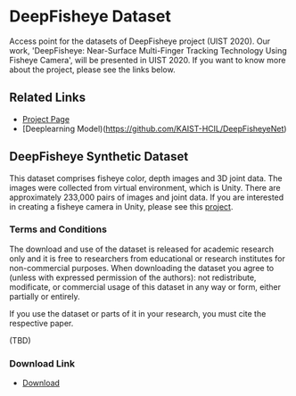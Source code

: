 # DeepFisheye Dataset
Access point for the datasets of DeepFisheye project (UIST 2020).
Our work, 'DeepFisheye: Near-Surface Multi-Finger Tracking Technology Using Fisheye Camera', will be presented in UIST 2020.
If you want to know more about the project, please see the links below.

## Related Links
- [Project Page](http://kwpark.io/deepfisheye)
- [Deeplearning Model)(https://github.com/KAIST-HCIL/DeepFisheyeNet)

## DeepFisheye Synthetic Dataset
This dataset comprises fisheye color, depth images and 3D joint data. The images were collected from virtual environment, which is Unity. There are approximately 233,000 pairs of images and joint data. 
If you are interested in creating a fisheye camera in Unity, please see this [project](https://github.com/KeunwooPark/fisheye_mesh_generator).

### Terms and Conditions
The download and use of the dataset is released for academic research only and it is free to researchers from educational or research institutes for non-commercial purposes. When downloading the dataset you agree to (unless with expressed permission of the authors): not redistribute, modificate, or commercial usage of this dataset in any way or form, either partially or entirely.

If you use the dataset or parts of it in your research, you must cite the respective paper.

(TBD)

### Download Link
- [Download](TBD)
